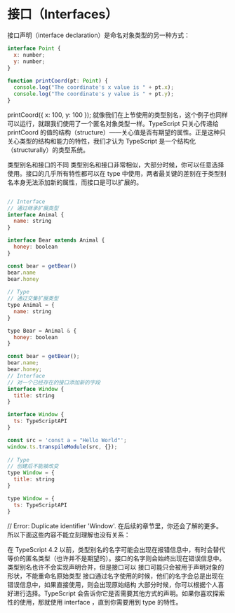 <!--
 * @Author: g05047
 * @Date: 2023-05-30 15:01:51
 * @LastEditors: g05047
 * @LastEditTime: 2023-05-30 16:36:33
 * @Description: file content
-->
# 接口（Interfaces）
接口声明（interface declaration）是命名对象类型的另一种方式：

``` javascript
interface Point {
  x: number;
  y: number;
}
 
function printCoord(pt: Point) {
  console.log("The coordinate's x value is " + pt.x);
  console.log("The coordinate's y value is " + pt.y);
}
```
 
printCoord({ x: 100, y: 100 });
就像我们在上节使用的类型别名，这个例子也同样可以运行，就跟我们使用了一个匿名对象类型一样。TypeScript 只关心传递给 printCoord 的值的结构（structure）——关心值是否有期望的属性。正是这种只关心类型的结构和能力的特性，我们才认为 TypeScript 是一个结构化（structurally）的类型系统。

类型别名和接口的不同
类型别名和接口非常相似，大部分时候，你可以任意选择使用。接口的几乎所有特性都可以在 type 中使用，两者最关键的差别在于类型别名本身无法添加新的属性，而接口是可以扩展的。

``` javascript

// Interface
// 通过继承扩展类型
interface Animal {
  name: string
}

interface Bear extends Animal {
  honey: boolean
}

const bear = getBear() 
bear.name
bear.honey
        
// Type
// 通过交集扩展类型
type Animal = {
  name: string
}

type Bear = Animal & { 
  honey: boolean 
}

const bear = getBear();
bear.name;
bear.honey;
// Interface
// 对一个已经存在的接口添加新的字段
interface Window {
  title: string
}

interface Window {
  ts: TypeScriptAPI
}

const src = 'const a = "Hello World"';
window.ts.transpileModule(src, {});
        
// Type
// 创建后不能被改变
type Window = {
  title: string
}

type Window = {
  ts: TypeScriptAPI
}
```

// Error: Duplicate identifier 'Window'.
在后续的章节里，你还会了解的更多。所以下面这些内容不能立刻理解也没有关系：

在 TypeScript 4.2 以前，类型别名的名字可能会出现在报错信息中，有时会替代等价的匿名类型（也许并不是期望的）。接口的名字则会始终出现在错误信息中。
类型别名也许不会实现声明合并，但是接口可以
接口可能只会被用于声明对象的形状，不能重命名原始类型
接口通过名字使用的时候，他们的名字会总是出现在错误信息中，如果直接使用，则会出现原始结构
大部分时候，你可以根据个人喜好进行选择。TypeScript 会告诉你它是否需要其他方式的声明。如果你喜欢探索性的使用，那就使用 interface ，直到你需要用到 type 的特性。
